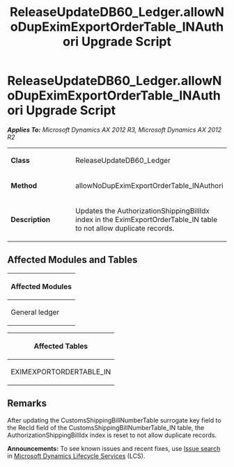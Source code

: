 ﻿---
title: ReleaseUpdateDB60_Ledger.allowNoDupEximExportOrderTable_INAuthori Upgrade Script
TOCTitle: ReleaseUpdateDB60_Ledger.allowNoDupEximExportOrderTable_INAuthori Upgrade Script
ms:assetid: 2bc5103b-b8d9-5a9f-c776-f8eb3b3740c6
ms:mtpsurl: https://msdn.microsoft.com/en-us/library/JJ735951(v=AX.60)
ms:contentKeyID: 49707369
ms.date: 05/18/2015
mtps_version: v=AX.60
---

# ReleaseUpdateDB60\_Ledger.allowNoDupEximExportOrderTable\_INAuthori Upgrade Script 


_**Applies To:** Microsoft Dynamics AX 2012 R3, Microsoft Dynamics AX 2012 R2_

<table>
<colgroup>
<col style="width: 50%" />
<col style="width: 50%" />
</colgroup>
<tbody>
<tr class="odd">
<td><p><strong>Class</strong></p></td>
<td><p>ReleaseUpdateDB60_Ledger</p></td>
</tr>
<tr class="even">
<td><p><strong>Method</strong></p></td>
<td><p>allowNoDupEximExportOrderTable_INAuthori</p></td>
</tr>
<tr class="odd">
<td><p><strong>Description</strong></p></td>
<td><p>Updates the AuthorizationShippingBillIdx index in the EximExportOrderTable_IN table to not allow duplicate records.</p></td>
</tr>
</tbody>
</table>


## Affected Modules and Tables

<table>
<colgroup>
<col style="width: 100%" />
</colgroup>
<thead>
<tr class="header">
<th><p>Affected Modules</p></th>
</tr>
</thead>
<tbody>
<tr class="odd">
<td><p>General ledger</p></td>
</tr>
</tbody>
</table>


<table>
<colgroup>
<col style="width: 100%" />
</colgroup>
<thead>
<tr class="header">
<th><p>Affected Tables</p></th>
</tr>
</thead>
<tbody>
<tr class="odd">
<td><p>EXIMEXPORTORDERTABLE_IN</p></td>
</tr>
</tbody>
</table>


## Remarks

After updating the CustomsShippingBillNumberTable surrogate key field to the RecId field of the CustomsShippingBillNumberTable\_IN table, the AuthorizationShippingBillIdx index is reset to not allow duplicate records.

  
**Announcements:** To see known issues and recent fixes, use [Issue search](http://go.microsoft.com/fwlink/?linkid=389258) in [Microsoft Dynamics Lifecycle Services](http://go.microsoft.com/fwlink/?linkid=306505) (LCS).

